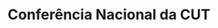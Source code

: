 ---
layout: post
type: post
title: Conferência Nacional da CUT
description: ""
excerpt: "Desenvolvimento do site Conferência Nacional da CUT utilizando WordPress."
categories: ['portfolio']
tags: ['Front-end']
comments: true
type: single
live: "https://conferencianacional.cut.org.br/"
permalink: /portfolio/:title/
---